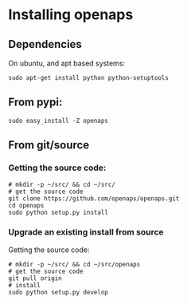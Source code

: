 
# Installing openaps
## Dependencies

On ubuntu, and apt based systems:

    sudo apt-get install python python-setuptools

## From pypi:

    sudo easy_install -Z openaps

## From git/source

### Getting the source code:

    # mkdir -p ~/src/ && cd ~/src/
    # get the source code
    git clone https://github.com/openaps/openaps.git
    cd openaps
    sudo python setup.py install

### Upgrade an existing install from source

Getting the source code:

    # mkdir -p ~/src/ && cd ~/src/openaps
    # get the source code
    git pull origin
    # install
    sudo python setup.py develop


